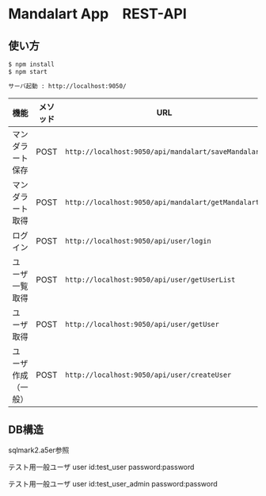 # Mandalart App　REST-API

## 使い方

```sh
$ npm install
$ npm start

サーバ起動 : http://localhost:9050/
```

| 機能 | メソッド | URL |
|---|---|---|
| マンダラート保存                | POST      | `http://localhost:9050/api/mandalart/saveMandalart`  |
| マンダラート取得                | POST      | `http://localhost:9050/api/mandalart/getMandalart`  |
| ログイン                       | POST      | `http://localhost:9050/api/user/login`  |
| ユーザ一覧取得                 | POST      | `http://localhost:9050/api/user/getUserList`  |
| ユーザ取得                     | POST      | `http://localhost:9050/api/user/getUser`  |
| ユーザ作成（一般）              | POST      | `http://localhost:9050/api/user/createUser`  |

## DB構造

sqlmark2.a5er参照

テスト用一般ユーザ
user id:test_user
password:password

テスト用一般ユーザ
user id:test_user_admin
password:password
